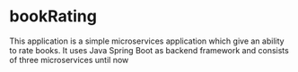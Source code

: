 # bookRating
This application is a simple microservices application which give an ability to rate books. It uses Java Spring Boot as backend framework and consists of three microservices until now 
